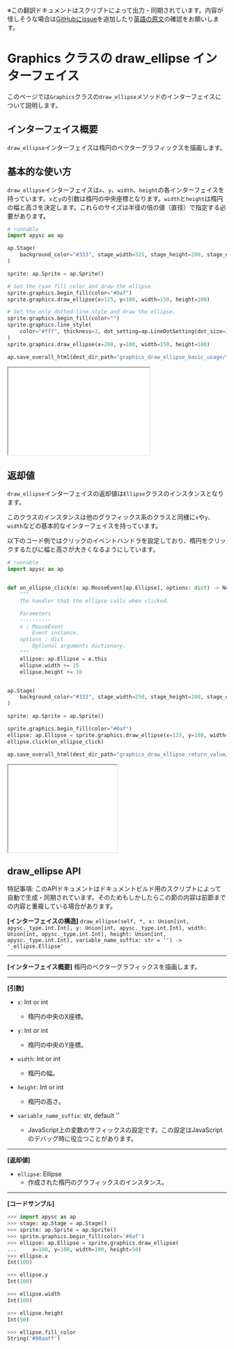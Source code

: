 <span class="inconspicuous-txt">※この翻訳ドキュメントはスクリプトによって出力・同期されています。内容が怪しそうな場合は<a href="https://github.com/simon-ritchie/apysc/issues" target="_blank">GitHubにissue</a>を追加したり[英語の原文](https://simon-ritchie.github.io/apysc/en/graphics_draw_ellipse.html)の確認をお願いします。</span>

# Graphics クラスの draw_ellipse インターフェイス

このページでは`Graphics`クラスの`draw_ellipse`メソッドのインターフェイスについて説明します。

## インターフェイス概要

`draw_ellipse`インターフェイスは楕円のベクターグラフィックスを描画します。

## 基本的な使い方

`draw_ellipse`インターフェイスは`x`、`y`、`width`、`height`の各インターフェイスを持っています。`x`と`y`の引数は楕円の中央座標となります。`width`と`height`は楕円の幅と高さを決定します。これらのサイズは半径の倍の値（直径）で指定する必要があります。

```py
# runnable
import apysc as ap

ap.Stage(
    background_color="#333", stage_width=325, stage_height=200, stage_elem_id="stage"
)

sprite: ap.Sprite = ap.Sprite()

# Set the cyan fill color and draw the ellipse.
sprite.graphics.begin_fill(color="#0af")
sprite.graphics.draw_ellipse(x=125, y=100, width=150, height=100)

# Set the only dotted-line style and draw the ellipse.
sprite.graphics.begin_fill(color="")
sprite.graphics.line_style(
    color="#fff", thickness=3, dot_setting=ap.LineDotSetting(dot_size=3)
)
sprite.graphics.draw_ellipse(x=200, y=100, width=150, height=100)

ap.save_overall_html(dest_dir_path="graphics_draw_ellipse_basic_usage/")
```

<iframe src="static/graphics_draw_ellipse_basic_usage/index.html" width="325" height="200"></iframe>

## 返却値

`draw_ellipse`インターフェイスの返却値は`Ellipse`クラスのインスタンスとなります。

このクラスのインスタンスは他のグラフィックス系のクラスと同様に`x`や`y`、`width`などの基本的なインターフェイスを持っています。

以下のコード例ではクリックのイベントハンドラを設定しており、楕円をクリックするたびに幅と高さが大きくなるようにしています。

```py
# runnable
import apysc as ap


def on_ellipse_click(e: ap.MouseEvent[ap.Ellipse], options: dict) -> None:
    """
    The handler that the ellipse calls when clicked.

    Parameters
    ----------
    e : MouseEvent
        Event instance.
    options : dict
        Optional arguments dictionary.
    """
    ellipse: ap.Ellipse = e.this
    ellipse.width += 15
    ellipse.height += 10


ap.Stage(
    background_color="#333", stage_width=250, stage_height=200, stage_elem_id="stage"
)

sprite: ap.Sprite = ap.Sprite()

sprite.graphics.begin_fill(color="#0af")
ellipse: ap.Ellipse = sprite.graphics.draw_ellipse(x=125, y=100, width=150, height=100)
ellipse.click(on_ellipse_click)

ap.save_overall_html(dest_dir_path="graphics_draw_ellipse_return_value/")
```

<iframe src="static/graphics_draw_ellipse_return_value/index.html" width="250" height="200"></iframe>

## draw_ellipse API

<span class="inconspicuous-txt">特記事項: このAPIドキュメントはドキュメントビルド用のスクリプトによって自動で生成・同期されています。そのためもしかしたらこの節の内容は前節までの内容と重複している場合があります。</span>

**[インターフェイスの構造]** `draw_ellipse(self, *, x: Union[int, apysc._type.int.Int], y: Union[int, apysc._type.int.Int], width: Union[int, apysc._type.int.Int], height: Union[int, apysc._type.int.Int], variable_name_suffix: str = '') -> '_ellipse.Ellipse'`<hr>

**[インターフェイス概要]** 楕円のベクターグラフィックスを描画します。<hr>

**[引数]**

- `x`: Int or int
  - 楕円の中央のX座標。

- `y`: Int or int
  - 楕円の中央のY座標。

- `width`: Int or int
  - 楕円の幅。

- `height`: Int or int
  - 楕円の高さ。

- `variable_name_suffix`: str, default ''
  - JavaScript上の変数のサフィックスの設定です。この設定はJavaScriptのデバッグ時に役立つことがあります。

<hr>

**[返却値]**

- `ellipse`: Ellipse
  - 作成された楕円のグラフィックスのインスタンス。

<hr>

**[コードサンプル]**

```py
>>> import apysc as ap
>>> stage: ap.Stage = ap.Stage()
>>> sprite: ap.Sprite = ap.Sprite()
>>> sprite.graphics.begin_fill(color='#0af')
>>> ellipse: ap.Ellipse = sprite.graphics.draw_ellipse(
...     x=100, y=100, width=100, height=50)
>>> ellipse.x
Int(100)

>>> ellipse.y
Int(100)

>>> ellipse.width
Int(100)

>>> ellipse.height
Int(50)

>>> ellipse.fill_color
String('#00aaff')
```